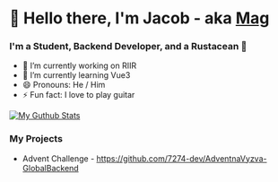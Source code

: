 # 👋 Hello there, I'm Jacob - aka [Mag][website]

### I'm a Student, Backend Developer, and a Rustacean 🦀
- 🔭 I’m currently working on RIIR
- 🌱 I’m currently learning Vue3
- 😄 Pronouns: He / Him
- ⚡ Fun fact: I love to play guitar


[![My Guthub Stats](https://github-readme-stats.vercel.app/api?username=MagTheDev&count_private=true&show_icons=true&theme=transparent&bg_color=18181B&border_color=FE0000&text_color=FAFAFA&title_color=FE0000&icon_color=FE0000)](https://github.com/anuraghazra/github-readme-stats)

### My Projects
- Advent Challenge - https://github.com/7274-dev/AdventnaVyzva-GlobalBackend

[website]: https://magthe.dev
<!--
**MagTheDev/magthedev** is a ✨ _special_ ✨ repository because its `README.md` (this file) appears on your GitHub profile.

Here are some ideas to get you started:

- 🔭 I’m currently working on ...
- 🌱 I’m currently learning ...
- 👯 I’m looking to collaborate on ...
- 🤔 I’m looking for help with ...
- 💬 Ask me about ...
- 📫 How to reach me: ...
- 😄 Pronouns: ...
- ⚡ Fun fact: ...
-->
